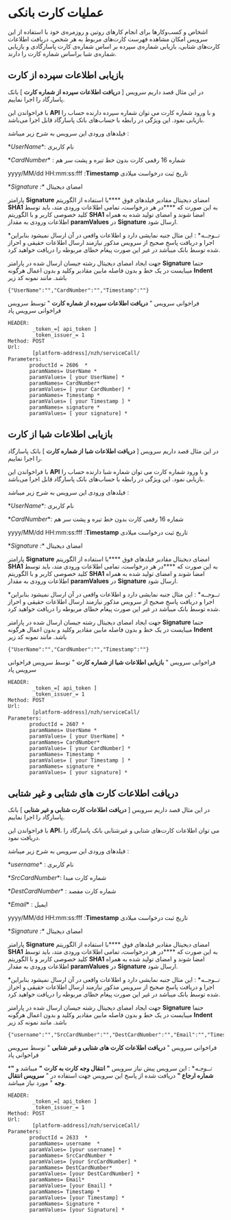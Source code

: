 
# عملیات کارت بانکی

اشخاص و کسب‌و‌کارها برای انجام کارهای روتین و روزمره‌ی خود با استفاده از این سرویس امکان مشاهده فهرست کارت‌های مربوط به هر شخص، دریافت اطلاعات کارت‌های شتابی، بازیابی شماره‌ی سپرده بر‌ اساس شماره‌ی کارت پاسارگادی و بازیابی شماره‌ی شبا براساس شماره کارت را دارند.

<div class="box-end">
</div>

## بازیابی اطلاعات سپرده از کارت

در این مثال قصد داریم سرویس [ **دریافت اطلاعات سپرده از شماره کارت** ] بانک پاسارگاد را  اجرا نماییم.

با فراخواندن این **API** و با ورود شماره کارت می توان شماره سپرده دارنده حساب را بازیابی نمود. این ویژگی در رابطه با حساب‌های بانک پاسارگاد قابل اجرا می‌باشد.

فیلدهای ورودی این سرویس  به شرح زیر میباشد :

\**UserName**: نام کاربری  

\**CardNumber** : شماره 16 رقمی کارت بدون خط تیره و پشت سر هم 

yyyy/MM/dd HH:mm:ss:fff :**Timestamp**   تاریخ ثبت درخواست میلادی

\**Signature :** امضای دیجیتال

پارامتر **Signature** امضای دیجیتال مقادیر فیلدهای فوق ****با استفاده از الگوریتم **SHA1** به این صورت که ****در هر درخواست، تمامی اطلاعات ورودی متد، باید توسط کلید خصوصی کاربر و با الگوریتم **SHA1** امضا شوند و امضای تولید شده به همراه اطلاعات ورودی به مقدار **paramValues** در **Signature** ارسال شود.

\**تــوجــه** : این مثال جنبه نمایشی دارد و اطلاعات واقعی در آن ارسال نمیشود بنابراین اجرا و دریافت پاسخ صحیح از سرویس مذکور نیازمند ارسال اطلاعات حقیقی و احراز شده توسط بانک میباشد در غیر این صورت پیغام خطای مربوطه را دریافت خواهید کرد.

جهت ایجاد امضای دیجیتال رشته جیسان ارسال شده در پارامتر  **Signature** حتما میبایست در یک خط و بدون فاصله مابین مقادیر وکلید و بدون اعمال هرگونه **Indent** باشد. مانند نمونه کد زیر

    {"UserName":"","CardNumber":"","Timestamp":""}

فراخوانی سرویس " **دریافت اطلاعات سپرده از شماره کارت** "  توسط سرویس فراخوانی سرویس پاد

    HEADER:
            _token_=[ api_token ]
            _token_issuer_= 1
    Method: POST
    Url:
            [platform-address]/nzh/serviceCall/
    Parameters:
           productId = 2606  * 
           paramNames= UserName *
           paramValues= [ your UserName] *
           paramNames= CardNumber*
           paramValues= [ your CardNumber] *
           paramNames= Timestamp *
           paramValues= [ your Timestamp ] *
           paramNames= signature *
           paramValues= [ your signature] *

<div class="box-end">
</div>

## بازیابی اطلاعات شبا از کارت

در این مثال قصد داریم سرویس [ **دریافت اطلاعات شبا  از شماره کارت** ]  بانک پاسارگاد را  اجرا نماییم.

با فراخواندن این **API** و با ورود شماره کارت می توان شماره شبا دارنده حساب را بازیابی نمود. این ویژگی در رابطه با حساب‌های بانک پاسارگاد قابل اجرا می‌باشد.

فیلدهای ورودی این سرویس  به شرح زیر میباشد :

\**UserName**: نام کاربری  

\**CardNumber**: شماره 16 رقمی کارت بدون خط تیره و پشت سر هم 

yyyy/MM/dd HH:mm:ss:fff :**Timestamp**   تاریخ ثبت درخواست میلادی

\**Signature :** امضای دیجیتال

پارامتر **Signature** امضای دیجیتال مقادیر فیلدهای فوق ****با استفاده از الگوریتم **SHA1** به این صورت که ****در هر درخواست، تمامی اطلاعات ورودی متد، باید توسط کلید خصوصی کاربر و با الگوریتم **SHA1** امضا شوند و امضای تولید شده به همراه اطلاعات ورودی به مقدار **paramValues** در **Signature** ارسال شود.

\**تــوجــه** : این مثال جنبه نمایشی دارد و اطلاعات واقعی در آن ارسال نمیشود بنابراین اجرا و دریافت پاسخ صحیح از سرویس مذکور نیازمند ارسال اطلاعات حقیقی و احراز شده توسط بانک میباشد در غیر این صورت پیغام خطای مربوطه را دریافت خواهید کرد.

جهت ایجاد امضای دیجیتال رشته جیسان ارسال شده در پارامتر  **Signature** حتما میبایست در یک خط و بدون فاصله مابین مقادیر وکلید و بدون اعمال هرگونه **Indent** باشد. مانند نمونه کد زیر

    {"UserName":"","CardNumber":"","Timestamp":""}

فراخوانی سرویس " **بازیابی اطلاعات شبا از شماره کارت** "  توسط سرویس فراخوانی سرویس پاد

    HEADER:
            _token_=[ api_token ]
            _token_issuer_= 1
    Method: POST
    Url:
            [platform-address]/nzh/serviceCall/
    Parameters:
           productId = 2607 * 
           paramNames= UserName *
           paramValues= [ your UserName] *
           paramNames= CardNumber*
           paramValues= [ your CardNumber] *
           paramNames= Timestamp *
           paramValues= [ your Timestamp ] *
           paramNames= signature *
           paramValues= [ your signature] *


<div class="box-end">
</div>

## دریافت اطلاعات کارت های شتابی و غیر شتابی

در این مثال قصد داریم سرویس [ **دریافت اطلاعات کارت شتابی و غیر شتابی** ] بانک پاسارگاد را  اجرا نماییم.

با فراخواندن این **API**، می توان اطلاعات کارت‌های شتابی و غیر‌شتابی بانک پاسارگاد را دریافت نمود.

فیلدهای ورودی این سرویس  به شرح زیر میباشد  :

\**username**  : نام کاربری 

\**SrcCardNumber**: شماره کارت مبدا 

\**DestCardNumber** : شماره کارت مقصد 

\**Email** : ایمیل

yyyy/MM/dd HH:mm:ss:fff :**Timestamp**   تاریخ ثبت درخواست میلادی

\**Signature :** امضای دیجیتال

پارامتر **Signature** امضای دیجیتال مقادیر فیلدهای فوق ****با استفاده از الگوریتم **SHA1** به این صورت که ****در هر درخواست، تمامی اطلاعات ورودی متد، باید توسط کلید خصوصی کاربر و با الگوریتم **SHA1** امضا شوند و امضای تولید شده به همراه اطلاعات ورودی به مقدار **paramValues** در **Signature** ارسال شود.

\**تــوجــه** : این مثال جنبه نمایشی دارد و اطلاعات واقعی در آن ارسال نمیشود بنابراین اجرا و دریافت پاسخ صحیح از سرویس مذکور نیازمند ارسال اطلاعات حقیقی و احراز شده توسط بانک میباشد در غیر این صورت پیغام خطای مربوطه را دریافت خواهید کرد.

جهت ایجاد امضای دیجیتال رشته جیسان ارسال شده در پارامتر  **Signature** حتما میبایست در یک خط و بدون فاصله مابین مقادیر وکلید و بدون اعمال هرگونه **Indent** باشد. مانند نمونه کد زیر

    {"username":"","SrcCardNumber":"","DestCardNumber":"","Email":"","Timestamp":""}

فراخوانی سرویس " **دریافت اطلاعات کارت های شتابی و غیر شتابی** "  توسط سرویس فراخوانی پاد

\**تــوجـه** : این سرویس پیش نیاز سرویس **" انتقال وجه کارت به کارت** **"** میباشد و **" شماره ارجاع "**  دریافت شده از پاسخ این سرویس جهت استفاده در " **سرویس انتقال وجه** " مورد نیاز میباشد.

    HEADER:
            _token_=[ api_token ]
            _token_issuer_= 1
    Method: POST
    Url:
            [platform-address]/nzh/serviceCall/
    Parameters:
           productId = 2633  * 
           paramNames= username  *
           paramValues= [your username] *
           paramNames= SrcCardNumber *
           paramValues= [your SrcCardNumber] *
           paramNames= DestCardNumber*
           paramValues= [your DestCardNumber] *
           paramNames= Email*
           paramValues= [your Email] *
           paramNames= Timestamp *
           paramValues= [your Timestamp] *
           paramNames= Signature *
           paramValues= [your Signature] *

<div class="box-end">
</div>
